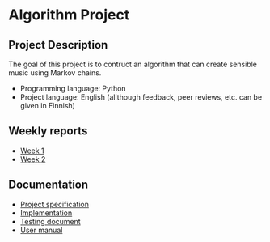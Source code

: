 # Algorithm Project

## Project Description

The goal of this project is to contruct an algorithm that can create sensible music using Markov chains.

 - Programming language: Python
 - Project language: English (allthough feedback, peer reviews, etc. can be given in Finnish)

## Weekly reports

 - [Week 1](./documentation/reports/week%201%20report.md)
 - [Week 2](./documentation/reports/week%202%20report.md)

## Documentation
 - [Project specification](./documentation/specifications.md)
 - [Implementation](./documentation/implementation.md)
 - [Testing document](./documentation/testing.md)
 - [User manual](./documentation/quide.md)
